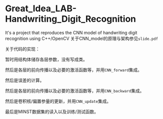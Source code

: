 # Great_Idea_LAB-Handwriting_Digit_Recognition
It's a project that reproduces the CNN model of handwriting digit recognition using C++/OpenCV
关于CNN_model的原理与架构参见`slide.pdf` 

关于代码的实现：

暂时用结构体储存各层参数，没有写成类。

然后是各层的前向传播以及必要的激活函数等，并用`CNN_forward`集成。

然后是误差的计算。

然后是各层的前向传播以及必要的激活函数等，并用`CNN_backward`集成。

然后是卷积核/偏置参量的更新，并用`CNN_update`集成。

最后是MINST数据集的读入以及训练/测试函数。
